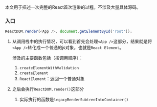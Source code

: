 本文用于描述一次完整的React首次渲染的过程。不涉及大量具体源码。

### 入口

```js
ReactDOM.render(<App />, document.getElementById('root'));
```

1. 从调用栈中的执行情况，可以看到首先会处理`<App />`这部分，结果就是将`<App />`转化成一个普通的js对象，也就是`React Element`。

    涉及的主要函数包括（按调用顺序）：

    1. `createElementWithValidation`
    2. `createElement`
    3. `ReactElement`：返回一个普通对象

2. 之后会执行`ReactDOM.render()`这部分

    1. 实际执行的函数是`legacyRenderSubtreeIntoContainer()`

